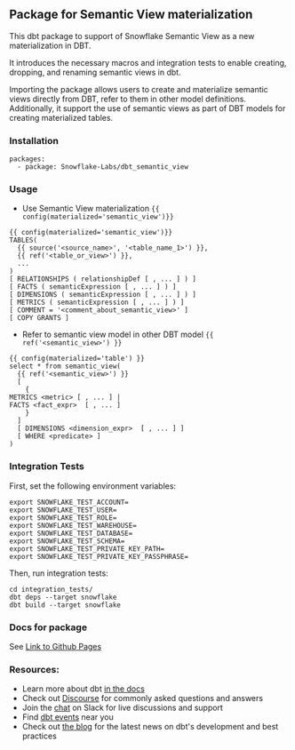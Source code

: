 ## Package for Semantic View materialization
This dbt package to support of Snowflake Semantic View as a new materialization in DBT. 

It introduces the necessary macros and integration tests to enable creating, dropping, and renaming semantic views in dbt.

Importing the package allows users to create and materialize semantic views directly from DBT, refer to them in other model definitions. Additionally, it support the use of semantic views as part of DBT models for creating materialized tables.

### Installation
```
packages:
  - package: Snowflake-Labs/dbt_semantic_view
```

### Usage
- Use Semantic View materialization `{{ config(materialized='semantic_view')}}`
```
{{ config(materialized='semantic_view')}}
TABLES(
  {{ source('<source_name>', '<table_name_1>') }},
  {{ ref('<table_or_view>') }},
  ...
)
[ RELATIONSHIPS ( relationshipDef [ , ... ] ) ]
[ FACTS ( semanticExpression [ , ... ] ) ]
[ DIMENSIONS ( semanticExpression [ , ... ] ) ]
[ METRICS ( semanticExpression [ , ... ] ) ]
[ COMMENT = '<comment_about_semantic_view>' ]
[ COPY GRANTS ]
```

- Refer to semantic view model in other DBT model `{{ ref('<semantic_view>') }}`
```
{{ config(materialized='table') }}
select * from semantic_view(
  {{ ref('<semantic_view>') }} 
  [
    {
METRICS <metric> [ , ... ] |
FACTS <fact_expr>  [ , ... ]
    }
  ]
  [ DIMENSIONS <dimension_expr>  [ , ... ] ]
  [ WHERE <predicate> ]
)
```

### Integration Tests
First, set the following environment variables:
```
export SNOWFLAKE_TEST_ACCOUNT=
export SNOWFLAKE_TEST_USER=
export SNOWFLAKE_TEST_ROLE=
export SNOWFLAKE_TEST_WAREHOUSE=
export SNOWFLAKE_TEST_DATABASE=
export SNOWFLAKE_TEST_SCHEMA=
export SNOWFLAKE_TEST_PRIVATE_KEY_PATH=
export SNOWFLAKE_TEST_PRIVATE_KEY_PASSPHRASE=
```
Then, run integration tests:
```
cd integration_tests/
dbt deps --target snowflake
dbt build --target snowflake
```

### Docs for package
See [Link to Github Pages](https://snowflake-labs.github.io/dbt-snowflake-semantic-view )


### Resources:
- Learn more about dbt [in the docs](https://docs.getdbt.com/docs/introduction)
- Check out [Discourse](https://discourse.getdbt.com/) for commonly asked questions and answers
- Join the [chat](https://community.getdbt.com/) on Slack for live discussions and support
- Find [dbt events](https://events.getdbt.com) near you
- Check out [the blog](https://blog.getdbt.com/) for the latest news on dbt's development and best practices

